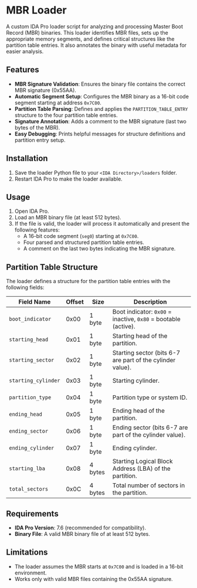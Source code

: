 # MBR Loader
A custom IDA Pro loader script for analyzing and processing Master Boot Record (MBR) binaries. This loader identifies MBR files, sets up the appropriate memory segments, and defines critical structures like the partition table entries. It also annotates the binary with useful metadata for easier analysis.

## Features  
- **MBR Signature Validation**: Ensures the binary file contains the correct MBR signature (0x55AA).  
- **Automatic Segment Setup**: Configures the MBR binary as a 16-bit code segment starting at address `0x7C00`.  
- **Partition Table Parsing**: Defines and applies the `PARTITION_TABLE_ENTRY` structure to the four partition table entries.  
- **Signature Annotation**: Adds a comment to the MBR signature (last two bytes of the MBR).  
- **Easy Debugging**: Prints helpful messages for structure definitions and partition entry setup.  

## Installation  
1. Save the loader Python file to your `<IDA Directory>/loaders` folder.  
2. Restart IDA Pro to make the loader available.  

## Usage  
1. Open IDA Pro.  
2. Load an MBR binary file (at least 512 bytes).  
3. If the file is valid, the loader will process it automatically and present the following features:  
   - A 16-bit code segment (`seg0`) starting at `0x7C00`.  
   - Four parsed and structured partition table entries.  
   - A comment on the last two bytes indicating the MBR signature.  

## Partition Table Structure  
The loader defines a structure for the partition table entries with the following fields:  

| **Field Name**       | **Offset** | **Size**   | **Description**                                                       |  
|-----------------------|------------|------------|------------------------------------------------------------------------|  
| `boot_indicator`      | 0x00       | 1 byte     | Boot indicator: `0x00` = inactive, `0x80` = bootable (active).         |  
| `starting_head`       | 0x01       | 1 byte     | Starting head of the partition.                                       |  
| `starting_sector`     | 0x02       | 1 byte     | Starting sector (bits 6-7 are part of the cylinder value).             |  
| `starting_cylinder`   | 0x03       | 1 byte     | Starting cylinder.                                                    |  
| `partition_type`      | 0x04       | 1 byte     | Partition type or system ID.                                          |  
| `ending_head`         | 0x05       | 1 byte     | Ending head of the partition.                                         |  
| `ending_sector`       | 0x06       | 1 byte     | Ending sector (bits 6-7 are part of the cylinder value).               |  
| `ending_cylinder`     | 0x07       | 1 byte     | Ending cylinder.                                                      |  
| `starting_lba`        | 0x08       | 4 bytes    | Starting Logical Block Address (LBA) of the partition.                |  
| `total_sectors`       | 0x0C       | 4 bytes    | Total number of sectors in the partition.                             |  

## Requirements  
- **IDA Pro Version**: 7.6 (recommended for compatibility).  
- **Binary File**: A valid MBR binary file of at least 512 bytes.  

## Limitations  
- The loader assumes the MBR starts at `0x7C00` and is loaded in a 16-bit environment.  
- Works only with valid MBR files containing the 0x55AA signature.  